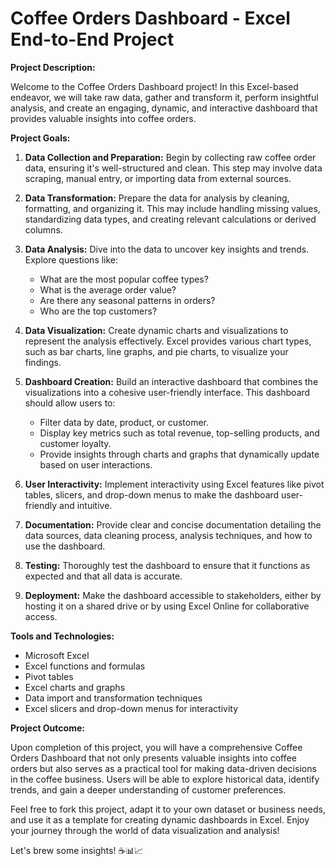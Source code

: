 # Coffee Orders Dashboard - Excel End-to-End Project

**Project Description:**

Welcome to the Coffee Orders Dashboard project! In this Excel-based endeavor, we will take raw data, gather and transform it, perform insightful analysis, and create an engaging, dynamic, and interactive dashboard that provides valuable insights into coffee orders. 

**Project Goals:**

1. **Data Collection and Preparation:** Begin by collecting raw coffee order data, ensuring it's well-structured and clean. This step may involve data scraping, manual entry, or importing data from external sources.

2. **Data Transformation:** Prepare the data for analysis by cleaning, formatting, and organizing it. This may include handling missing values, standardizing data types, and creating relevant calculations or derived columns.

3. **Data Analysis:** Dive into the data to uncover key insights and trends. Explore questions like: 
   - What are the most popular coffee types?
   - What is the average order value?
   - Are there any seasonal patterns in orders?
   - Who are the top customers?

4. **Data Visualization:** Create dynamic charts and visualizations to represent the analysis effectively. Excel provides various chart types, such as bar charts, line graphs, and pie charts, to visualize your findings.

5. **Dashboard Creation:** Build an interactive dashboard that combines the visualizations into a cohesive user-friendly interface. This dashboard should allow users to:
   - Filter data by date, product, or customer.
   - Display key metrics such as total revenue, top-selling products, and customer loyalty.
   - Provide insights through charts and graphs that dynamically update based on user interactions.

6. **User Interactivity:** Implement interactivity using Excel features like pivot tables, slicers, and drop-down menus to make the dashboard user-friendly and intuitive.

7. **Documentation:** Provide clear and concise documentation detailing the data sources, data cleaning process, analysis techniques, and how to use the dashboard.

8. **Testing:** Thoroughly test the dashboard to ensure that it functions as expected and that all data is accurate.

9. **Deployment:** Make the dashboard accessible to stakeholders, either by hosting it on a shared drive or by using Excel Online for collaborative access.

**Tools and Technologies:**

- Microsoft Excel
- Excel functions and formulas
- Pivot tables
- Excel charts and graphs
- Data import and transformation techniques
- Excel slicers and drop-down menus for interactivity

**Project Outcome:**

Upon completion of this project, you will have a comprehensive Coffee Orders Dashboard that not only presents valuable insights into coffee orders but also serves as a practical tool for making data-driven decisions in the coffee business. Users will be able to explore historical data, identify trends, and gain a deeper understanding of customer preferences.

Feel free to fork this project, adapt it to your own dataset or business needs, and use it as a template for creating dynamic dashboards in Excel. Enjoy your journey through the world of data visualization and analysis! 

Let's brew some insights! ☕📊📈

